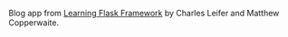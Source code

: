 Blog app from [Learning Flask Framework](https://www.packtpub.com/web-development/learning-flask-framework) by Charles Leifer and Matthew Copperwaite.   
